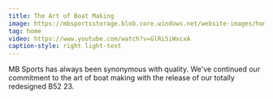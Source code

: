 ```yaml
---
title: The Art of Boat Making
image: https://mbsportsstorage.blob.core.windows.net/website-images/home-2017-1.jpg
tag: home
video: https://www.youtube.com/watch?v=GlRiSiWxcxA
caption-style: right light-text
---
```

MB Sports has always been synonymous with quality.  We've continued our commitment to the art of boat making with the release of our totally redesigned B52 23.
